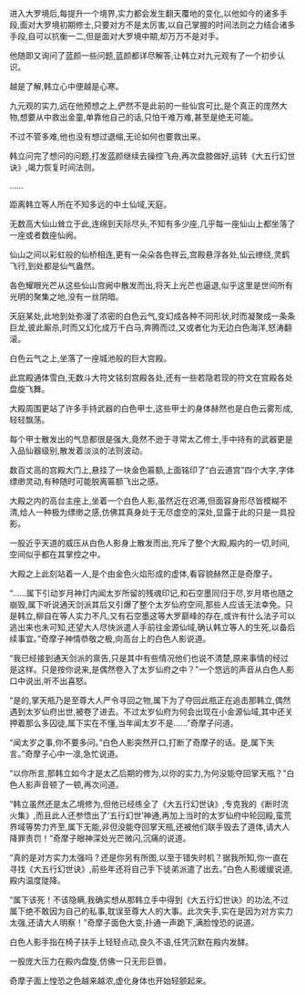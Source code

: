 
进入大罗境后,每提升一个境界,实力都会发生翻天覆地的变化,以他如今的诸多手段,面对大罗境初期修士,只要对方不是太厉害,以自己掌握的时间法则之力结合诸多手段,自可以抗衡一二,但是面对大罗境中期,却万万不是对手。

他随即又询问了蓝颜一些问题,蓝颜都详尽解答,让韩立对九元观有了一个初步认识。

越是了解,韩立心中便越是心寒。

九元观的实力,远在他预想之上,俨然不是此前的一些仙宫可比,是个真正的庞然大物,想要从中救出金童,单靠他自己的话,只怕千难万难,甚至是绝无可能。

不过不管多难,他也没有想过退缩,无论如何也要救出来。

韩立问完了想问的问题,打发蓝颜继续去操控飞舟,再次盘膝做好,运转《大五行幻世诀》,竭力恢复时间法则。

……

距离韩立等人所在不知多远的中土仙域,天庭。

无数高大仙山耸立于此,连绵到天际尽头,不知有多少座,几乎每一座仙山上都坐落了一座或者数座仙阙。

仙山之间以彩虹般的仙桥相连,更有一朵朵各色祥云,宫殿悬浮各处,仙云缭绕,灵鹤飞行,到处都是仙气盎然。

各色耀眼光芒从这些仙山宫阙中散发而出,将天上光芒也逼退,似乎这里是世间所有光明的聚集之地,没有一丝阴暗。

天庭某处,此地到处弥漫了浓密的白色云气,变幻成各种不同形状,时而凝聚成一条条巨龙,彼此厮杀,时而又幻化成万千白马,奔腾而过,又或者化为无边白色海洋,怒涛翻滚。

白色云气之上,坐落了一座城池般的巨大宫殿。

此宫殿通体雪白,无数斗大符文铭刻宫殿各处,还有一些若隐若现的符文在宫殿各处盘旋飞舞。

大殿周围更站了许多手持武器的白色甲士,这些甲士的身体赫然也是白色云雾形成,轻轻飘荡。

每个甲士散发出的气息都很是强大,竟然不逊于寻常太乙修士,手中持有的武器更是入品仙器级别,散发着淡淡的法则波动。

数百丈高的宫殿大门上,悬挂了一块金色匾额,上面铭印了“白云道宫”四个大字,字体缥缈灵动,有种随时可能脱离匾额飞出之感。

大殿之内的高台主座上,坐着一个白色人影,虽然近在迟滞,但面容身形尽皆模糊不清,给人一种极为缥缈之感,仿佛其真身处于无尽虚空的深处,显露于此的只是一具投影。

一股近乎天道的威压从白色人影身上散发而出,充斥了整个大殿,殿内的一切,时间,空间似乎都在其掌控之中。

大殿之上此刻站着一人,是个由金色火焰形成的虚体,看容貌赫然正是奇摩子。

“……属下引动岁月神灯内闻太岁所留的残魂印记,和石空墨同归于尽,岁月塔也随之崩毁,属下听说通天剑派其后又引爆了整个太岁仙府空间,那些人应该无法幸免。只是韩立,柳自在等人实力不凡,又有石空墨这等大罗巅峰的存在,或许有什么法子可以逃出来也未可知,还望大人尽快派遣人手前往金源仙域,确认韩立等人的生死,以备后续事宜。”奇摩子神情恭敬之极,向高台上的白色人影说道。

“我已经接到通天剑派的禀告,只是其中有些情况他们也说不清楚,原来事情的经过是这样。只是按你说来,是偶然卷入了太岁仙府之中？”一个悠远的声音从白色人影口中说出,听不出喜怒。

“是的,掌天瓶乃是至尊大人严令寻回之物,属下为了夺回此瓶正在追击那韩立,偶然遇到太岁仙府出世,被卷了进去。不过太岁仙府为何会出现在小金源仙域,其中还关押着那么多囚徒,属下实在不懂,当年闻太岁不是……”奇摩子问道。

“闻太岁之事,你不要多问。”白色人影突然开口,打断了奇摩子的话。是,属下失言。”奇摩子心中一凛,急忙说道。

“以你所言,那韩立如今才是太乙后期的修为,以你的实力,为何没能夺回掌天瓶？”白色人影声音顿了一顿,再次问道。

“韩立虽然还是太乙境修为,但他已经练全了《大五行幻世诀》,专克我的《断时流火集》,而且此人还参悟出了‘五行幻世’神通,再加上当时的太岁仙府中轮回殿,蛮荒界域等势力齐至,属下无能,非但没能夺回掌天瓶,还被他们联手毁去了道体,请大人降罪责罚！”奇摩子眼神深处光芒微闪,沉痛的说道。

“真的是对方实力太强吗？还是你另有所图,以至于错失时机？据我所知,你一直在寻找《大五行幻世诀》,前些年还将自己手下徒弟派遣了出去。”白色人影缓缓说道,殿内温度陡降。

“属下该死！不该隐瞒,我确实想从那韩立手中得到《大五行幻世诀》的功法,不过属下绝不敢因为自己的私事,耽误至尊大人的大事。此次失手,实在是因为对方实力太强,还请大人明察！”奇摩子面色大变,扑通一声跪下,满脸惶恐的说道。

白色人影手指在椅子扶手上轻轻点动,良久不语,任凭沉默在殿内发酵。

一股庞大压力在殿内盘旋,仿佛一只无形巨兽。

奇摩子面上惶恐之色越来越浓,虚化身体也开始轻颤起来。
